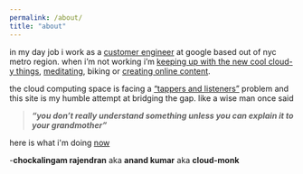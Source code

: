 ```yaml
---
permalink: /about/
title: "about"
---
```



in my day job i work as a [customer engineer](https://www.linkedin.com/in/ranand12/) at google based out of nyc metro region. when i’m not working i’m [keeping up with the new cool cloud-y things](https://podcasts.apple.com/us/podcast/cloud-solution-architects/id1470506823), [meditating](https://www.facebook.com/YourBrainOn/videos/1673628709338977/UzpfSTc2NjA1ODg0MToxMDE1NTk2ODQ0MTcxODg0Mg/), biking or [creating online content](https://www.cloud-monk.com/video).

the cloud computing space is facing a [“tappers and listeners”](https://hbr.org/2006/12/the-curse-of-knowledge) problem and this site is my humble attempt at bridging the gap. like a wise man once said

> _**“you don’t really understand something unless you can explain it to your grandmother”**_
> 

here is what i'm doing [now](https://www.cloud-monk.com/now)



 -**chockalingam rajendran** aka **anand kumar** aka **cloud-monk**
